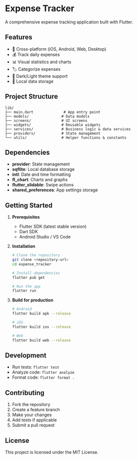 # Expense Tracker

A comprehensive expense tracking application built with Flutter.

## Features

- 📱 Cross-platform (iOS, Android, Web, Desktop)
- 💰 Track daily expenses
- 📊 Visual statistics and charts
- 🏷️ Categorize expenses
- 🌙 Dark/Light theme support
- 💾 Local data storage

## Project Structure

```
lib/
├── main.dart              # App entry point
├── models/               # Data models
├── screens/              # UI screens
├── widgets/              # Reusable widgets
├── services/             # Business logic & data services
├── providers/            # State management
└── utils/                # Helper functions & constants
```

## Dependencies

- **provider**: State management
- **sqflite**: Local database storage
- **intl**: Date and time formatting
- **fl_chart**: Charts and graphs
- **flutter_slidable**: Swipe actions
- **shared_preferences**: App settings storage

## Getting Started

1. **Prerequisites**
   - Flutter SDK (latest stable version)
   - Dart SDK
   - Android Studio / VS Code

2. **Installation**
   ```bash
   # Clone the repository
   git clone <repository-url>
   cd expense_tracker

   # Install dependencies
   flutter pub get

   # Run the app
   flutter run
   ```

3. **Build for production**
   ```bash
   # Android
   flutter build apk --release

   # iOS
   flutter build ios --release

   # Web
   flutter build web --release
   ```

## Development

- Run tests: `flutter test`
- Analyze code: `flutter analyze`
- Format code: `flutter format .`

## Contributing

1. Fork the repository
2. Create a feature branch
3. Make your changes
4. Add tests if applicable
5. Submit a pull request

## License

This project is licensed under the MIT License.
